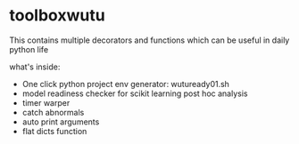 # toolboxwutu

This contains multiple decorators and functions which can be useful in daily python life

what's inside:

- One click python project env generator: wutuready01.sh
- model readiness checker for scikit learning post hoc analysis
- timer warper
- catch abnormals
- auto print arguments 
- flat dicts function
